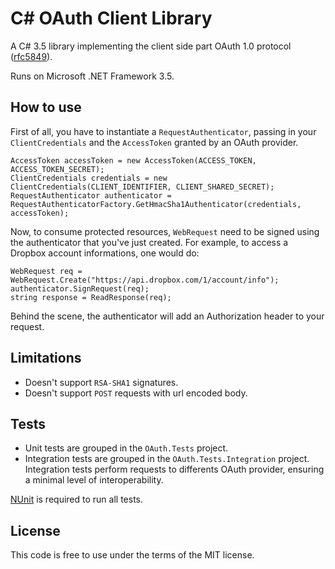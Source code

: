 ﻿C# OAuth Client Library
=======================

A C# 3.5 library implementing the client side part OAuth 1.0 protocol 
([rfc5849](http://tools.ietf.org/html/rfc5849)).

Runs on Microsoft .NET Framework 3.5.

How to use
----------

First of all, you have to instantiate a `RequestAuthenticator`, passing in your 
`ClientCredentials` and the `AccessToken` granted by an OAuth provider.

    AccessToken accessToken = new AccessToken(ACCESS_TOKEN, ACCESS_TOKEN_SECRET);
    ClientCredentials credentials = new ClientCredentials(CLIENT_IDENTIFIER, CLIENT_SHARED_SECRET);
    RequestAuthenticator authenticator = RequestAuthenticatorFactory.GetHmacSha1Authenticator(credentials, accessToken);
	
Now, to consume protected resources, `WebRequest` need to be signed using the 
authenticator that you've just created. For example, to access a Dropbox account
informations, one would do:

    WebRequest req = WebRequest.Create("https://api.dropbox.com/1/account/info");
    authenticator.SignRequest(req);
    string response = ReadResponse(req);

Behind the scene, the authenticator will add an Authorization header to your request.
    
Limitations
-----------

* Doesn't support `RSA-SHA1` signatures.
* Doesn't support `POST` requests with url encoded body.

Tests
-----

* Unit tests are grouped in the `OAuth.Tests` project. 
* Integration tests are grouped in the `OAuth.Tests.Integration` project. 
  Integration tests perform requests to differents OAuth provider, ensuring 
  a minimal level of interoperability.

[NUnit](http://www.nunit.org/) is required to run all tests.
  
License
-------

This code is free to use under the terms of the MIT license.